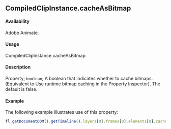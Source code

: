 ## CompiledClipInstance.cacheAsBitmap

#### Availability

Adobe Animate.

#### Usage

CompiledClipInstance.cacheAsBitmap

#### Description

Property; `boolean`; A boolean that indicates whether to cache bitmaps. (Equivalent to Use runtime bitmap caching in the Property Inspector). The default is false.

#### Example

The following example illustrates use of this property:

```javascript
fl.getDocumentDOM().getTimeline().layers[0].frames[0].elements[0].cacheAsBitmap = true;
```
